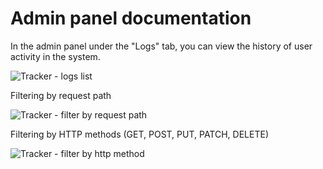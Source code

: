 # Admin panel documentation


In the admin panel under the "Logs" tab, you can view the history of user activity in the system.

![Tracker - logs list](https://github.com/EscolaLMS/Tracker/assets/59400506/45e16a67-0cbb-4614-99aa-d717c0b1add9)


Filtering by request path

![Tracker - filter by request path](https://github.com/EscolaLMS/Tracker/assets/59400506/eb3633a5-3c9a-486b-8810-24fc24866ae8)


Filtering by HTTP methods (GET, POST, PUT, PATCH, DELETE)

![Tracker - filter by http method](https://github.com/EscolaLMS/Tracker/assets/59400506/21262911-5976-4fe8-97ec-b945784b9b1c)

